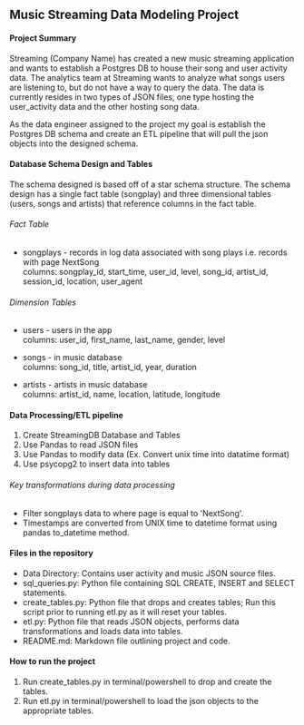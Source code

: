 ## Music Streaming Data Modeling Project

#### Project Summary
Streaming (Company Name) has created a new music streaming application and wants to establish a Postgres DB to house their song and user activity data. The analytics team at Streaming wants to analyze what songs users are listening to, but do not have a way to query the data. The data is currently resides in two types of JSON files, one type hosting the user_activity data and the other hosting song data. 

As the data engineer assigned to the project my goal is establish the Postgres DB schema and create an ETL pipeline that will pull the json objects into the designed schema.

#### Database Schema Design and Tables
The schema designed is based off of a star schema structure. The schema design has a single fact table (songplay) and three dimensional tables (users, songs and artists) that reference columns in the fact table. 

###### Fact Table

- songplays - records in log data associated with song plays i.e. records with page NextSong<br />
  columns: songplay_id, start_time, user_id, level, song_id, artist_id, session_id, location, user_agent
  
###### Dimension Tables

- users - users in the app <br />
  columns: user_id, first_name, last_name, gender, level
  
- songs - in music database<br />
  columns: song_id, title, artist_id, year, duration

- artists - artists in music database<br />
  columns: artist_id, name, location, latitude, longitude

#### Data Processing/ETL pipeline

1. Create StreamingDB Database and Tables
2. Use Pandas to read JSON files
3. Use Pandas to modify data (Ex. Convert unix time into datatime format)
3. Use psycopg2 to insert data into tables

###### Key transformations during data processing

- Filter songplays data to where page is equal to 'NextSong'.
- Timestamps are converted from UNIX time to datetime format using pandas to_datetime method. 

#### Files in the repository

- Data Directory: Contains user activity and music JSON source files.
- sql_queries.py: Python file containing SQL CREATE, INSERT and SELECT statements.
- create_tables.py: Python file that drops and creates tables; Run this script prior to running etl.py as it will 
  reset your tables.
- etl.py: Python file that reads JSON objects, performs data transformations and loads data into tables.
- README.md: Markdown file outlining project and code.

#### How to run the project

1. Run create_tables.py in terminal/powershell to drop and create the tables.
2. Run etl.py in terminal/powershell to load the json objects to the appropriate tables.
